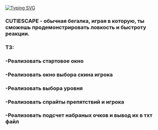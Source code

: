 <a href="https://git.io/typing-svg"><img src="https://readme-typing-svg.herokuapp.com?font=Unbounded&pause=1000&color=95694D&background=FFF7E5&center=%D0%9B%D0%9E%D0%96%D0%AC&vCenter=%D0%9B%D0%9E%D0%96%D0%AC&multiline=true&repeat=%D0%B8%D1%81%D1%82%D0%B8%D0%BD%D0%BD%D1%8B%D0%B9&width=435&lines=CUTIESCAPE" alt="Typing SVG" /></a>
<h3 align="left">CUTIESCAPE - обычная бегалка, играя в  которую, ты сможешь продемонстрировать ловкость и быстроту реакции.</h3>
<h3 align="left">ТЗ:</h3>
<h3 align="left">-Реализовать стартовое окно</h3>
<h3 align="left">-Реализовать окно выбора скина игрока</h3>
<h3 align="left">-Реализовать выбора уровня</h3>
<h3 align="leftr">-Реализовать спрайты препятствий и игрока</h3>
<h3 align="left">-Реализовать подсчет набраных очков и вывод их в тхт файл</h3>
